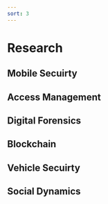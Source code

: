 ```yaml
---
sort: 3
---
```


# Research

## Mobile Secuirty

## Access Management

## Digital Forensics

## Blockchain

## Vehicle Secuirty

## Social Dynamics
